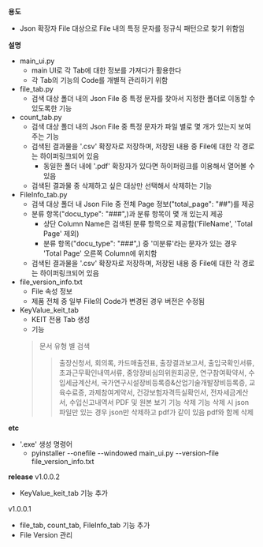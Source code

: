 **용도**
- Json 확장자 File 대상으로 File 내의 특정 문자를 정규식 패턴으로 찾기 위함임

**설명**
- main_ui.py
  - main UI로 각 Tab에 대한 정보를 가져다가 활용한다
  - 각 Tab의 기능의 Code를 개별적 관리하기 위함
- file_tab.py
  - 검색 대상 폴더 내의 Json File 중 특정 문자를 찾아서 지정한 폴더로 이동할 수 있도록한 기능
- count_tab.py
  - 검색 대상 폴더 내의 Json File 중 특정 문자가 파일 별로 몇 개가 있는지 보여주는 기능
  - 검색된 결과물을 '.csv' 확장자로 저장하며, 저장된 내용 중 File에 대한 각 경로는 하이퍼링크되어 있음
    - 동일한 폴더 내에 '.pdf' 확장자가 있다면 하이퍼링크를 이용해서 열어볼 수 있음
  - 검색된 결과물 중 삭제하고 싶은 대상만 선택해서 삭제하는 기능
- FileInfo_tab.py
  - 검색 대상 폴더 내 Json File 중 전체 Page 정보("total_page": "##")를 제공
  - 분류 항목("docu_type": "###",)과 분류 항목이 몇 개 있는지 제공
    - 상단 Column Name은 검색된 분류 항목으로 제공함('FileName', 'Total Page' 제외)
    - 분류 항목("docu_type": "###",) 중 '미분류'라는 문자가 있는 경우 'Total Page' 오른쪽 Column에 위치함
  - 검색된 결과물을 '.csv' 확장자로 저장하며, 저장된 내용 중 File에 대한 각 경로는 하이퍼링크되어 있음
- file_version_info.txt
  - File 속성 정보
  - 제품 전체 중 일부 File의 Code가 변경된 경우 버전은 수정됨
- KeyValue_keit_tab
  - KEIT 전용 Tab 생성
  - 기능
   > 문서 유형 별 검색
   >> 출장신청서, 회의록, 카드매출전표, 출장결과보고서, 출입국확인서류, 초과근무확인내역서류, 중앙장비심의위원회공문, 연구참여확약서, 수입세금계산서, 국가연구시설장비등록증&산업기술개발장비등록증, 교육수료증, 과제참여계약서, 건강보험자격득실확인서, 전자세금계산서, 수입신고내역서
   > PDF 및 원본 보기 기능
   > 삭제 기능
   >> 삭제 시 json 파일만 있는 경우 json만 삭제하고 pdf가 같이 있음 pdf와 함께 삭제

**etc**
- '.exe' 생성 명령어
  - pyinstaller --onefile --windowed main_ui.py --version-file file_version_info.txt

**release**
v1.0.0.2
- KeyValue_keit_tab 기능 추가

v1.0.0.1
- file_tab, count_tab, FileInfo_tab 기능 추가
- File Version 관리
